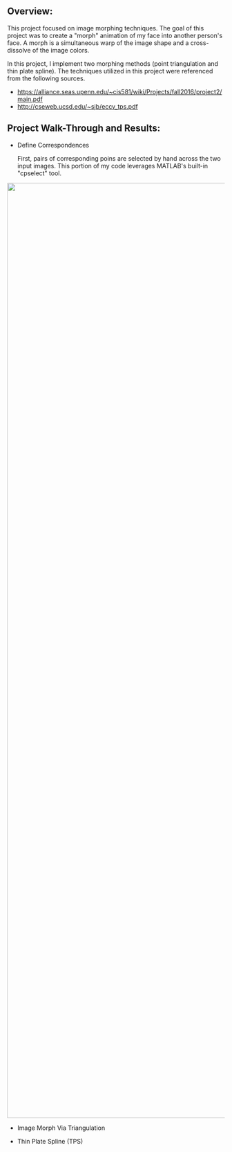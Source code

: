 Overview:
------------------
This project focused on image morphing techniques.  The goal of this project was to create a "morph" animation of my face into another person's face.  A morph is a simultaneous warp of the image shape and a cross-dissolve of the image colors.  

In this project, I implement two morphing methods (point triangulation and thin plate spline).  The techniques utilized in this project were referenced from the following sources.

- https://alliance.seas.upenn.edu/~cis581/wiki/Projects/fall2016/project2/main.pdf
- http://cseweb.ucsd.edu/~sjb/eccv_tps.pdf

Project Walk-Through and Results:
--------------------

- Define Correspondences

  First, pairs of corresponding poins are selected by hand across the two input images.  This portion of my code leverages MATLAB's built-in "cpselect" tool.

<p align="center">
  <img width="2160" alt="screen shot 2016-11-16 at 4 39 44 am" src="https://cloud.githubusercontent.com/assets/9031637/20342033/c413059c-abb6-11e6-9ea7-4e75bf347f61.png">
</p>

- Image Morph Via Triangulation



- Thin Plate Spline (TPS)

